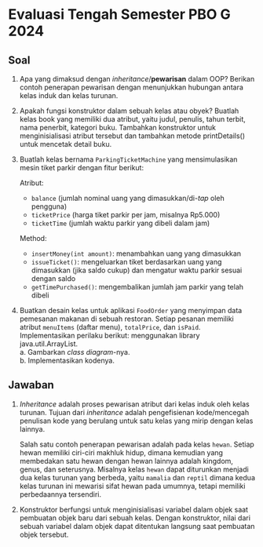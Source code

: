 # Evaluasi Tengah Semester PBO G 2024
## Soal

1. Apa yang dimaksud dengan _inheritance_/**pewarisan** dalam OOP? Berikan contoh penerapan pewarisan dengan menunjukkan hubungan antara kelas induk dan kelas turunan.
2. Apakah fungsi konstruktor dalam sebuah kelas atau obyek? Buatlah kelas book yang memiliki dua atribut, yaitu judul, penulis, tahun terbit, nama penerbit, kategori buku. Tambahkan konstruktor untuk menginisialisasi atribut tersebut dan tambahkan metode printDetails() untuk mencetak detail buku.
3. Buatlah kelas bernama `ParkingTicketMachine` yang mensimulasikan mesin tiket parkir dengan fitur berikut:
   
   Atribut:
   - `balance` (jumlah nominal uang yang dimasukkan/di-_tap_ oleh pengguna)
   - `ticketPrice` (harga tiket parkir per jam, misalnya Rp5.000)
   - `ticketTime` (jumlah waktu parkir yang dibeli dalam jam)
   
   Method:
   - `insertMoney(int amount)`: menambahkan uang yang dimasukkan
   - `issueTicket()`: mengeluarkan tiket berdasarkan uang yang dimasukkan (jika saldo cukup) dan mengatur waktu parkir sesuai dengan saldo
   - `getTimePurchased()`: mengembalikan jumlah jam parkir yang telah dibeli
4. Buatkan desain kelas untuk aplikasi `FoodOrder` yang menyimpan data pemesanan makanan di sebuah restoran. Setiap pesanan memiliki atribut `menuItems` (daftar menu), `totalPrice`, dan `isPaid`. Implementasikan perilaku berikut: menggunakan library java.util.ArrayList.<br>
   a. Gambarkan _class diagram_-nya.<br>
   b. Implementasikan kodenya.

## Jawaban
1. _Inheritance_ adalah proses pewarisan atribut dari kelas induk oleh kelas turunan. Tujuan dari _inheritance_ adalah pengefisienan kode/mencegah penulisan kode yang berulang untuk satu kelas yang mirip dengan kelas lainnya.
   
   Salah satu contoh penerapan pewarisan adalah pada kelas `hewan`. Setiap hewan memiliki ciri-ciri makhluk hidup, dimana kemudian yang membedakan satu hewan dengan hewan lainnya adalah kingdom, genus, dan seterusnya. Misalnya kelas `hewan` dapat diturunkan menjadi dua kelas turunan yang berbeda, yaitu `mamalia` dan `reptil` dimana kedua kelas turunan ini mewarisi sifat hewan pada umumnya, tetapi memiliki perbedaannya tersendiri.

2. Konstruktor berfungsi untuk menginisialisasi variabel dalam objek saat pembuatan objek baru dari sebuah kelas. Dengan konstruktor, nilai dari sebuah variabel dalam objek dapat ditentukan langsung saat pembuatan objek tersebut.
